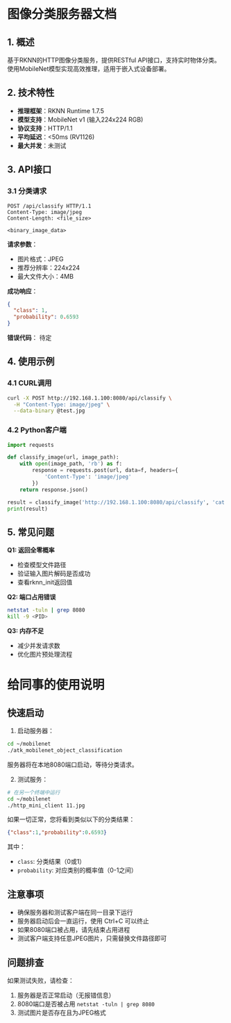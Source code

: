 # 图像分类服务器文档

## 1. 概述
基于RKNN的HTTP图像分类服务，提供RESTful API接口，支持实时物体分类。使用MobileNet模型实现高效推理，适用于嵌入式设备部署。

## 2. 技术特性
- **推理框架**：RKNN Runtime 1.7.5
- **模型支持**：MobileNet v1 (输入224x224 RGB)
- **协议支持**：HTTP/1.1
- **平均延迟**：<50ms (RV1126)
- **最大并发**：未测试

## 3. API接口

### 3.1 分类请求
```http
POST /api/classify HTTP/1.1
Content-Type: image/jpeg
Content-Length: <file_size>

<binary_image_data>
```

**请求参数**：
- 图片格式：JPEG
- 推荐分辨率：224x224
- 最大文件大小：4MB

**成功响应**：
```json
{
  "class": 1,
  "probability": 0.6593
}
```

**错误代码**：
待定

## 4. 使用示例

### 4.1 CURL调用
```bash
curl -X POST http://192.168.1.100:8080/api/classify \
  -H "Content-Type: image/jpeg" \
  --data-binary @test.jpg
```

### 4.2 Python客户端
```python
import requests

def classify_image(url, image_path):
    with open(image_path, 'rb') as f:
        response = requests.post(url, data=f, headers={
            'Content-Type': 'image/jpeg'
        })
    return response.json()

result = classify_image('http://192.168.1.100:8080/api/classify', 'cat.jpg')
print(result)
```

## 5. 常见问题

**Q1: 返回全零概率**
- 检查模型文件路径
- 验证输入图片解码是否成功
- 查看rknn_init返回值

**Q2: 端口占用错误**
```bash
netstat -tuln | grep 8080
kill -9 <PID>
```

**Q3: 内存不足**
- 减少并发请求数
- 优化图片预处理流程



# 给同事的使用说明

## 快速启动
1. 启动服务器：
````bash
cd ~/mobilenet
./atk_mobilenet_object_classification
````

服务器将在本地8080端口启动，等待分类请求。

2. 测试服务：
````bash
# 在另一个终端中运行
cd ~/mobilenet
./http_mini_client 11.jpg
````

如果一切正常，您将看到类似以下的分类结果：
````json
{"class":1,"probability":0.6593}
````
其中：
- `class`: 分类结果（0或1）
- `probability`: 对应类别的概率值（0-1之间）

## 注意事项
- 确保服务器和测试客户端在同一目录下运行
- 服务器启动后会一直运行，使用 Ctrl+C 可以终止
- 如果8080端口被占用，请先结束占用进程
- 测试客户端支持任意JPEG图片，只需替换文件路径即可

## 问题排查
如果测试失败，请检查：
1. 服务器是否正常启动（无报错信息）
2. 8080端口是否被占用 `netstat -tuln | grep 8080`
3. 测试图片是否存在且为JPEG格式
